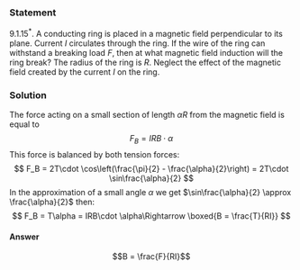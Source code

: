 ###  Statement 

$9.1.15^*.$ A conducting ring is placed in a magnetic field perpendicular to its plane. Current $I$ circulates through the ring. If the wire of the ring can withstand a breaking load $F$, then at what magnetic field induction will the ring break? The radius of the ring is $R$. Neglect the effect of the magnetic field created by the current $I$ on the ring. 

### Solution

The force acting on a small section of length $\alpha R$ from the magnetic field is equal to $$ F_B = IRB \cdot \alpha $$ This force is balanced by both tension forces: $$ F_B = 2T\cdot \cos\left(\frac{\pi}{2} - \frac{\alpha}{2}\right) = 2T\cdot \sin\frac{\alpha}{2} $$ In the approximation of a small angle $\alpha$ we get $\sin\frac{\alpha}{2} \approx \frac{\alpha}{2}$ then: $$ F_B = T\alpha = IRB\cdot \alpha\Rightarrow \boxed{B = \frac{T}{RI}} $$ 

#### Answer

$$B = \frac{F}{RI}$$ 
